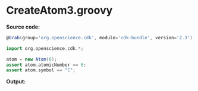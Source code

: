 # CreateAtom3.groovy
**Source code:**
```groovy
@Grab(group='org.openscience.cdk', module='cdk-bundle', version='2.3')

import org.openscience.cdk.*;

atom = new Atom(6);
assert atom.atomicNumber == 6;
assert atom.symbol == "C";
```
**Output:**
```plain
```
